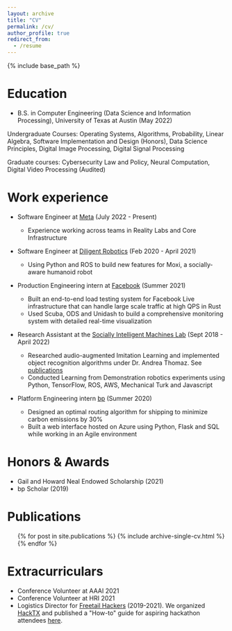 ```yaml
---
layout: archive
title: "CV"
permalink: /cv/
author_profile: true
redirect_from:
  - /resume
---
```


<!-- For a PDF view, see [here](https://kushkdesai.com/files/desai.kush.cv.pdf) -->

{% include base_path %}

Education
======
* B.S. in Computer Engineering (Data Science and Information Processing), University of Texas at Austin (May 2022)

Undergraduate Courses: Operating Systems, Algorithms, Probability, Linear Algebra, Software Implementation and Design (Honors), Data Science Principles, Digital Image Processing, Digital Signal Processing

Graduate courses: Cybersecurity Law and Policy, Neural Computation, Digital Video Processing (Audited)

Work experience
======
* Software Engineer at [Meta](https://meta.com) (July 2022 - Present)
  * Experience working across teams in Reality Labs and Core Infrastructure

* Software Engineer at [Diligent Robotics](http://diligentrobots.com) (Feb 2020 - April 2021)
  * Using Python and ROS to build new features for Moxi, a socially‐aware humanoid robot

* Production Engineering intern at [Facebook](https://meta.com) (Summer 2021)
  * Built an end-to-end load testing system for Facebook Live infrastructure that can handle large scale traffic at high QPS in Rust
  * Used Scuba, ODS and Unidash to build a comprehensive monitoring system with detailed real-time visualization

* Research Assistant at the [Socially Intelligent Machines Lab](http://sim.ece.utexas.edu) (Sept 2018 - April 2022)
  * Researched audio-augmented Imitation Learning and implemented object recognition algorithms under Dr. Andrea Thomaz. See [publications](https://kushkdesai.com/publications/)
  * Conducted Learning from Demonstration robotics experiments using Python, TensorFlow, ROS, AWS, Mechanical Turk and Javascript

* Platform Engineering intern [bp](https://bp.com) (Summer 2020)
  * Designed an optimal routing algorithm for shipping to minimize carbon emissions by 30%
  * Built a web interface hosted on Azure using Python, Flask and SQL while working in an Agile environment

Honors & Awards
======
* Gail and Howard Neal Endowed Scholarship (2021)
* bp Scholar (2019)

Publications
======
  <ul>{% for post in site.publications %}
    {% include archive-single-cv.html %}
  {% endfor %}</ul>
  
Extracurriculars
======
* Conference Volunteer at AAAI 2021
* Conference Volunteer at HRI 2021
* Logistics Director for [Freetail Hackers](http://freetailhackers.com) (2019-2021). We organized [HackTX](https://hacktx.com/) and published a "How-to" guide for aspiring hackathon attendees [here](https://github.com/kdesai2018/ultimate-hackathon-starting-guide).


<!-- Talks
======
  <ul>{% for post in site.talks %}
    {% include archive-single-talk-cv.html %}
  {% endfor %}</ul>
  
Teaching
======
  <ul>{% for post in site.teaching %}
    {% include archive-single-cv.html %}
  {% endfor %}</ul>
   -->
